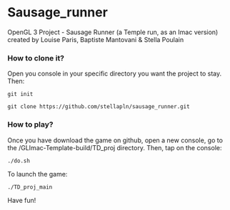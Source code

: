 # Sausage_runner
OpenGL 3 Project - Sausage Runner (a Temple run, as an Imac version) created by Louise Paris, Baptiste Mantovani & Stella Poulain

### How to clone it?
Open you console in your specific directory you want the project to stay.
Then:
```
git init
```
```
git clone https://github.com/stellapln/sausage_runner.git
```
### How to play?
Once you have download the game on github, open a new console, go to the /GLImac-Template-build/TD_proj directory.
Then, tap on the console:


```
./do.sh
```
To launch the game:
```
./TD_proj_main
```

Have fun!
